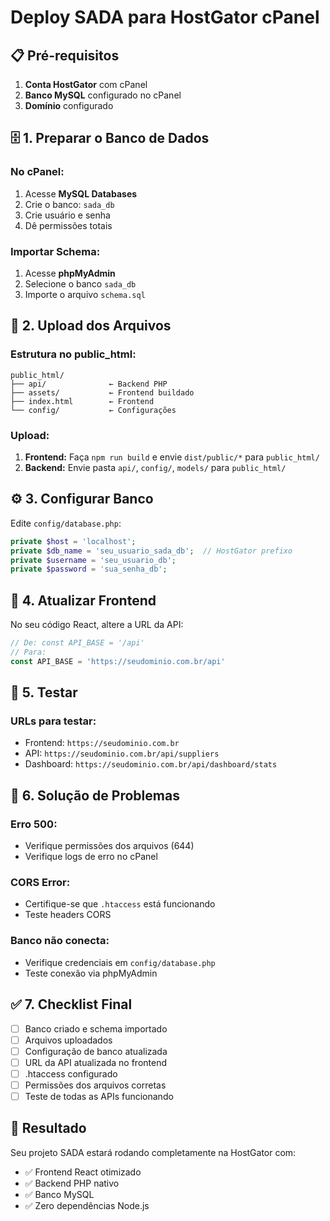 # Deploy SADA para HostGator cPanel

## 📋 Pré-requisitos

1. **Conta HostGator** com cPanel
2. **Banco MySQL** configurado no cPanel
3. **Domínio** configurado

## 🗄️ 1. Preparar o Banco de Dados

### No cPanel:
1. Acesse **MySQL Databases**
2. Crie o banco: `sada_db`
3. Crie usuário e senha
4. Dê permissões totais

### Importar Schema:
1. Acesse **phpMyAdmin**
2. Selecione o banco `sada_db`
3. Importe o arquivo `schema.sql`

## 📁 2. Upload dos Arquivos

### Estrutura no public_html:
```
public_html/
├── api/              ← Backend PHP
├── assets/           ← Frontend buildado
├── index.html        ← Frontend
└── config/           ← Configurações
```

### Upload:
1. **Frontend:** Faça `npm run build` e envie `dist/public/*` para `public_html/`
2. **Backend:** Envie pasta `api/`, `config/`, `models/` para `public_html/`

## ⚙️ 3. Configurar Banco

Edite `config/database.php`:
```php
private $host = 'localhost';
private $db_name = 'seu_usuario_sada_db';  // HostGator prefixo
private $username = 'seu_usuario_db';
private $password = 'sua_senha_db';
```

## 🔗 4. Atualizar Frontend

No seu código React, altere a URL da API:
```javascript
// De: const API_BASE = '/api'
// Para:
const API_BASE = 'https://seudominio.com.br/api'
```

## 🧪 5. Testar

### URLs para testar:
- Frontend: `https://seudominio.com.br`
- API: `https://seudominio.com.br/api/suppliers`
- Dashboard: `https://seudominio.com.br/api/dashboard/stats`

## 🔧 6. Solução de Problemas

### Erro 500:
- Verifique permissões dos arquivos (644)
- Verifique logs de erro no cPanel

### CORS Error:
- Certifique-se que `.htaccess` está funcionando
- Teste headers CORS

### Banco não conecta:
- Verifique credenciais em `config/database.php`
- Teste conexão via phpMyAdmin

## ✅ 7. Checklist Final

- [ ] Banco criado e schema importado
- [ ] Arquivos uploadados
- [ ] Configuração de banco atualizada
- [ ] URL da API atualizada no frontend
- [ ] .htaccess configurado
- [ ] Permissões dos arquivos corretas
- [ ] Teste de todas as APIs funcionando

## 🎯 Resultado

Seu projeto SADA estará rodando completamente na HostGator com:
- ✅ Frontend React otimizado
- ✅ Backend PHP nativo
- ✅ Banco MySQL
- ✅ Zero dependências Node.js